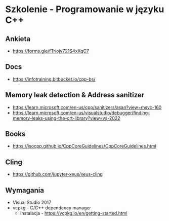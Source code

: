 # Szkolenie - Programowanie w języku C++

## Ankieta

* https://forms.gle/fTriojv721S4xXqC7

## Docs

* https://infotraining.bitbucket.io/cpp-bs/

## Memory leak detection & Address sanitizer

* https://learn.microsoft.com/en-us/cpp/sanitizers/asan?view=msvc-160
* https://learn.microsoft.com/en-us/visualstudio/debugger/finding-memory-leaks-using-the-crt-library?view=vs-2022

## Books

* https://isocpp.github.io/CppCoreGuidelines/CppCoreGuidelines.html

## Cling

* https://github.com/jupyter-xeus/xeus-cling

## Wymagania

* Visual Studio 2017
* vcpkg - C/C++ dependency manager
  * instalacja - https://vcpkg.io/en/getting-started.html
